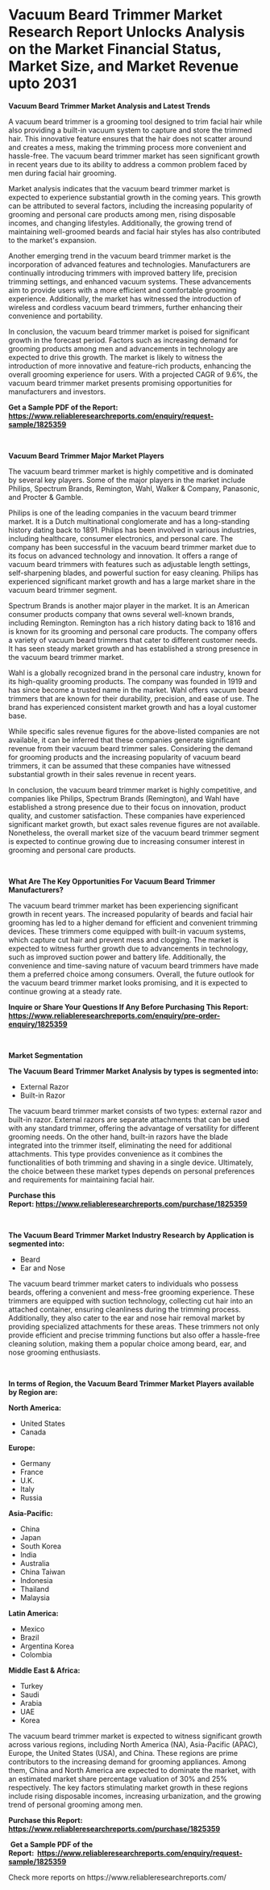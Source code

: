 <p><h1>Vacuum Beard Trimmer Market Research Report Unlocks Analysis on the Market Financial Status, Market Size, and Market Revenue upto 2031</h1></p><p><strong>Vacuum Beard Trimmer Market Analysis and Latest Trends</strong></p>
<p><p>A vacuum beard trimmer is a grooming tool designed to trim facial hair while also providing a built-in vacuum system to capture and store the trimmed hair. This innovative feature ensures that the hair does not scatter around and creates a mess, making the trimming process more convenient and hassle-free. The vacuum beard trimmer market has seen significant growth in recent years due to its ability to address a common problem faced by men during facial hair grooming.</p><p>Market analysis indicates that the vacuum beard trimmer market is expected to experience substantial growth in the coming years. This growth can be attributed to several factors, including the increasing popularity of grooming and personal care products among men, rising disposable incomes, and changing lifestyles. Additionally, the growing trend of maintaining well-groomed beards and facial hair styles has also contributed to the market's expansion.</p><p>Another emerging trend in the vacuum beard trimmer market is the incorporation of advanced features and technologies. Manufacturers are continually introducing trimmers with improved battery life, precision trimming settings, and enhanced vacuum systems. These advancements aim to provide users with a more efficient and comfortable grooming experience. Additionally, the market has witnessed the introduction of wireless and cordless vacuum beard trimmers, further enhancing their convenience and portability.</p><p>In conclusion, the vacuum beard trimmer market is poised for significant growth in the forecast period. Factors such as increasing demand for grooming products among men and advancements in technology are expected to drive this growth. The market is likely to witness the introduction of more innovative and feature-rich products, enhancing the overall grooming experience for users. With a projected CAGR of 9.6%, the vacuum beard trimmer market presents promising opportunities for manufacturers and investors.</p></p>
<p><strong>Get a Sample PDF of the Report:&nbsp; <a href="https://www.reliableresearchreports.com/enquiry/request-sample/1825359">https://www.reliableresearchreports.com/enquiry/request-sample/1825359</a></strong></p>
<p>&nbsp;</p>
<p><strong>Vacuum Beard Trimmer Major Market Players</strong></p>
<p><p>The vacuum beard trimmer market is highly competitive and is dominated by several key players. Some of the major players in the market include Philips, Spectrum Brands, Remington, Wahl, Walker & Company, Panasonic, and Procter & Gamble.</p><p>Philips is one of the leading companies in the vacuum beard trimmer market. It is a Dutch multinational conglomerate and has a long-standing history dating back to 1891. Philips has been involved in various industries, including healthcare, consumer electronics, and personal care. The company has been successful in the vacuum beard trimmer market due to its focus on advanced technology and innovation. It offers a range of vacuum beard trimmers with features such as adjustable length settings, self-sharpening blades, and powerful suction for easy cleaning. Philips has experienced significant market growth and has a large market share in the vacuum beard trimmer segment.</p><p>Spectrum Brands is another major player in the market. It is an American consumer products company that owns several well-known brands, including Remington. Remington has a rich history dating back to 1816 and is known for its grooming and personal care products. The company offers a variety of vacuum beard trimmers that cater to different customer needs. It has seen steady market growth and has established a strong presence in the vacuum beard trimmer market.</p><p>Wahl is a globally recognized brand in the personal care industry, known for its high-quality grooming products. The company was founded in 1919 and has since become a trusted name in the market. Wahl offers vacuum beard trimmers that are known for their durability, precision, and ease of use. The brand has experienced consistent market growth and has a loyal customer base.</p><p>While specific sales revenue figures for the above-listed companies are not available, it can be inferred that these companies generate significant revenue from their vacuum beard trimmer sales. Considering the demand for grooming products and the increasing popularity of vacuum beard trimmers, it can be assumed that these companies have witnessed substantial growth in their sales revenue in recent years.</p><p>In conclusion, the vacuum beard trimmer market is highly competitive, and companies like Philips, Spectrum Brands (Remington), and Wahl have established a strong presence due to their focus on innovation, product quality, and customer satisfaction. These companies have experienced significant market growth, but exact sales revenue figures are not available. Nonetheless, the overall market size of the vacuum beard trimmer segment is expected to continue growing due to increasing consumer interest in grooming and personal care products.</p></p>
<p>&nbsp;</p>
<p><strong>What Are The Key Opportunities For Vacuum Beard Trimmer Manufacturers?</strong></p>
<p><p>The vacuum beard trimmer market has been experiencing significant growth in recent years. The increased popularity of beards and facial hair grooming has led to a higher demand for efficient and convenient trimming devices. These trimmers come equipped with built-in vacuum systems, which capture cut hair and prevent mess and clogging. The market is expected to witness further growth due to advancements in technology, such as improved suction power and battery life. Additionally, the convenience and time-saving nature of vacuum beard trimmers have made them a preferred choice among consumers. Overall, the future outlook for the vacuum beard trimmer market looks promising, and it is expected to continue growing at a steady rate.</p></p>
<p><strong>Inquire or Share Your Questions If Any Before Purchasing This Report: <a href="https://www.reliableresearchreports.com/enquiry/pre-order-enquiry/1825359">https://www.reliableresearchreports.com/enquiry/pre-order-enquiry/1825359</a></strong></p>
<p>&nbsp;</p>
<p><strong>Market Segmentation</strong></p>
<p><strong>The Vacuum Beard Trimmer Market Analysis by types is segmented into:</strong></p>
<p><ul><li>External Razor</li><li>Built-in Razor</li></ul></p>
<p><p>The vacuum beard trimmer market consists of two types: external razor and built-in razor. External razors are separate attachments that can be used with any standard trimmer, offering the advantage of versatility for different grooming needs. On the other hand, built-in razors have the blade integrated into the trimmer itself, eliminating the need for additional attachments. This type provides convenience as it combines the functionalities of both trimming and shaving in a single device. Ultimately, the choice between these market types depends on personal preferences and requirements for maintaining facial hair.</p></p>
<p><strong>Purchase this Report:&nbsp;<a href="https://www.reliableresearchreports.com/purchase/1825359">https://www.reliableresearchreports.com/purchase/1825359</a></strong></p>
<p>&nbsp;</p>
<p><strong>The Vacuum Beard Trimmer Market Industry Research by Application is segmented into:</strong></p>
<p><ul><li>Beard</li><li>Ear and Nose</li></ul></p>
<p><p>The vacuum beard trimmer market caters to individuals who possess beards, offering a convenient and mess-free grooming experience. These trimmers are equipped with suction technology, collecting cut hair into an attached container, ensuring cleanliness during the trimming process. Additionally, they also cater to the ear and nose hair removal market by providing specialized attachments for these areas. These trimmers not only provide efficient and precise trimming functions but also offer a hassle-free cleaning solution, making them a popular choice among beard, ear, and nose grooming enthusiasts.</p></p>
<p>&nbsp;</p>
<p><strong>In terms of Region, the Vacuum Beard Trimmer Market Players available by Region are:</strong></p>
<p>
    <p> <strong> North America: </strong>
        <ul>
            <li>United States</li>
            <li>Canada</li>
        </ul>
        </p> 
    <p> <strong> Europe: </strong>
        <ul>
            <li>Germany</li>
            <li>France</li>
            <li>U.K.</li>
            <li>Italy</li>
            <li>Russia</li>
        </ul>
        </p> 
    <p> <strong> Asia-Pacific: </strong>
        <ul>
            <li>China</li>
            <li>Japan</li>
            <li>South Korea</li>
            <li>India</li>
            <li>Australia</li>
            <li>China Taiwan</li>
            <li>Indonesia</li>
            <li>Thailand</li>
            <li>Malaysia</li>
        </ul>
        </p> 
    <p> <strong> Latin America: </strong>
        <ul>
            <li>Mexico</li>
            <li>Brazil</li>
            <li>Argentina Korea</li>
            <li>Colombia</li>
        </ul>
        </p> 
    <p> <strong> Middle East & Africa: </strong>
        <ul>
            <li>Turkey</li>
            <li>Saudi</li>
            <li>Arabia</li>
            <li>UAE</li>
            <li>Korea</li>
        </ul>
    </p>
    </p>
<p><p>The vacuum beard trimmer market is expected to witness significant growth across various regions, including North America (NA), Asia-Pacific (APAC), Europe, the United States (USA), and China. These regions are prime contributors to the increasing demand for grooming appliances. Among them, China and North America are expected to dominate the market, with an estimated market share percentage valuation of 30% and 25% respectively. The key factors stimulating market growth in these regions include rising disposable incomes, increasing urbanization, and the growing trend of personal grooming among men.</p></p>
<p><strong>Purchase this Report: <a href="https://www.reliableresearchreports.com/purchase/1825359">https://www.reliableresearchreports.com/purchase/1825359</a></strong></p>
<p>&nbsp;<strong>Get a Sample PDF of the Report:&nbsp;&nbsp;<a href="https://www.reliableresearchreports.com/enquiry/request-sample/1825359">https://www.reliableresearchreports.com/enquiry/request-sample/1825359</a></strong></p>
<p><strong></strong></p>
<p>Check more reports on https://www.reliableresearchreports.com/</p>